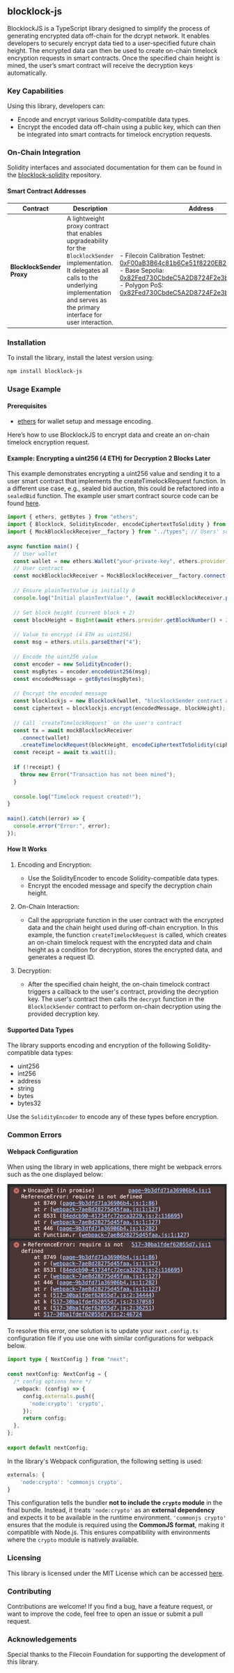 ## blocklock-js

BlocklockJS is a TypeScript library designed to simplify the process of generating encrypted data off-chain for the dcrypt network. It enables developers to securely encrypt data tied to a user-specified future chain height. The encrypted data can then be used to create on-chain timelock encryption requests in smart contracts. Once the specified chain height is mined, the user’s smart contract will receive the decryption keys automatically.


### Key Capabilities

Using this library, developers can:

* Encode and encrypt various Solidity-compatible data types.
* Encrypt the encoded data off-chain using a public key, which can then be integrated into smart contracts for timelock encryption requests.


### On-Chain Integration

Solidity interfaces and associated documentation for them can be found in the [blocklock-solidity](https://github.com/randa-mu/blocklock-solidity.git) repository.

#### Smart Contract Addresses

| Contract        |  Description | Address | 
|-----------------|---------|---------|
| **BlocklockSender Proxy** | A lightweight proxy contract that enables upgradeability for the `BlocklockSender` implementation. It delegates all calls to the underlying implementation and serves as the primary interface for user interaction. | <br>- Filecoin Calibration Testnet: [0xF00aB3B64c81b6Ce51f8220EB2bFaa2D469cf702](https://calibration.filfox.info/en/address/0xF00aB3B64c81b6Ce51f8220EB2bFaa2D469cf702)<br> - Base Sepolia: [0x82Fed730CbdeC5A2D8724F2e3b316a70A565e27e](https://sepolia.basescan.org/address/0x82Fed730CbdeC5A2D8724F2e3b316a70A565e27e) <br> - Polygon PoS: [0x82Fed730CbdeC5A2D8724F2e3b316a70A565e27e](https://polygonscan.com/address/0x82Fed730CbdeC5A2D8724F2e3b316a70A565e27e) <br> | 


### Installation

To install the library, install the latest version using:

```sh
npm install blocklock-js
```



### Usage Example

#### Prerequisites

* [ethers](https://www.npmjs.com/package/ethers) for wallet setup and message encoding.


Here’s how to use BlocklockJS to encrypt data and create an on-chain timelock encryption request.

#### Example: Encrypting a uint256 (4 ETH) for Decryption 2 Blocks Later

This example demonstrates encrypting a uint256 value and sending it to a user smart contract that implements the createTimelockRequest function. In a different use case, e.g., sealed bid auction, this could be refactored into a `sealedBid` function.
The example user smart contract source code can be found [here](https://github.com/randa-mu/blocklock-solidity/blob/main/src/mocks/MockBlocklockReceiver.sol).

```js
import { ethers, getBytes } from "ethers";
import { Blocklock, SolidityEncoder, encodeCiphertextToSolidity } from "blocklock-js";
import { MockBlocklockReceiver__factory } from "../types"; // Users' solidity contract TypeScript binding

async function main() {
  // User wallet
  const wallet = new ethers.Wallet("your-private-key", ethers.provider);
  // User contract
  const mockBlocklockReceiver = MockBlocklockReceiver__factory.connect("user blocklcok receiver contract address", wallet);

  // Ensure plainTextValue is initially 0
  console.log("Initial plainTextValue:", (await mockBlocklockReceiver.plainTextValue()).toString());

  // Set block height (current block + 2)
  const blockHeight = BigInt(await ethers.provider.getBlockNumber() + 2);

  // Value to encrypt (4 ETH as uint256)
  const msg = ethers.utils.parseEther("4");

  // Encode the uint256 value
  const encoder = new SolidityEncoder();
  const msgBytes = encoder.encodeUint256(msg);
  const encodedMessage = getBytes(msgBytes);

  // Encrypt the encoded message
  const blocklockjs = new Blocklock(wallet, "blocklockSender contract address");
  const ciphertext = blocklockjs.encrypt(encodedMessage, blockHeight);

  // Call `createTimelockRequest` on the user's contract
  const tx = await mockBlocklockReceiver
    .connect(wallet)
    .createTimelockRequest(blockHeight, encodeCiphertextToSolidity(ciphertext));
  const receipt = await tx.wait(1);

  if (!receipt) {
    throw new Error("Transaction has not been mined");
  }

  console.log("Timelock request created!");
}

main().catch((error) => {
  console.error("Error:", error);
});
```

#### How It Works
1. Encoding and Encryption:

    * Use the SolidityEncoder to encode Solidity-compatible data types.
    * Encrypt the encoded message and specify the decryption chain height.

2. On-Chain Interaction:

    * Call the appropriate function in the user contract with the encrypted data and the chain height used during off-chain encryption. In this example, the function `createTimelockRequest` is called, which creates an on-chain timelock request with the encrypted data and chain height as a condition for decryption, stores the encrypted data, and generates a request ID.

3. Decryption:

    * After the specified chain height, the on-chain timelock contract triggers a callback to the user's contract, providing the decryption key. The user's contract then calls the `decrypt` function in the `BlocklockSender` contract to perform on-chain decryption using the provided decryption key.


#### Supported Data Types
The library supports encoding and encryption of the following Solidity-compatible data types:

* uint256
* int256
* address
* string
* bytes
* bytes32

Use the `SolidityEncoder` to encode any of these types before encryption.


### Common Errors

#### Webpack Configuration

When using the library in web applications, there might be webpack errors such as the one displayed below:

![Webpack require error](./documentation/images/webpack-require.png)


To resolve this error, one solution is to update your `next.config.ts` configuration file if you use one with similar configurations for webpack below. 

```ts
import type { NextConfig } from "next";

const nextConfig: NextConfig = {
  /* config options here */
   webpack: (config) => {
     config.externals.push({
       'node:crypto': 'crypto',
     });
     return config;
  },
};

export default nextConfig;
```

In the library's Webpack configuration, the following setting is used:

```javascript
externals: {
    'node:crypto': 'commonjs crypto',
}
```

This configuration tells the bundler **not to include the `crypto` module** in the final bundle. Instead, it treats `'node:crypto'` as an **external dependency** and expects it to be available in the runtime environment. `'commonjs crypto'` ensures that the module is required using the **CommonJS format**, making it compatible with Node.js. This ensures compatibility with environments where the `crypto` module is natively available.


### Licensing

This library is licensed under the MIT License which can be accessed [here](LICENSE).

### Contributing

Contributions are welcome! If you find a bug, have a feature request, or want to improve the code, feel free to open an issue or submit a pull request.

### Acknowledgements

Special thanks to the Filecoin Foundation for supporting the development of this library.
